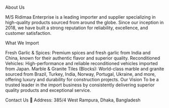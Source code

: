About Us

M/S Ridimaa Enterprise is a leading importer and supplier specializing in high-quality products sourced from around the globe. Since our inception in 2018, we have built a strong reputation for reliability, excellence, and customer satisfaction.

What We Import

Fresh Garlic & Spices: Premium spices and fresh garlic from India and China, known for their authentic flavor and superior quality.
Reconditioned Vehicles: High-performance and reliable reconditioned vehicles imported from Japan.
Marble & Granite Tiles (Blocks): World-class marble and granite sourced from Brazil, Turkey, India, Norway, Portugal, Ukraine, and more, offering luxury and durability for construction projects.
Our Vision
To be a trusted leader in the import business by consistently delivering superior quality products and exceptional service.

Contact Us
📍 Address: 385/4 West Rampura, Dhaka, Bangladesh
